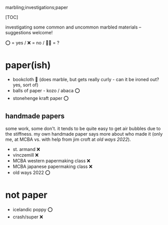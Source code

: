 marbling;investigations;paper

[TOC]

investigating some common and uncommon marbled materials – suggestions welcome!

⭕️ = yes / ❌ = no / 🤷‍♀ = ?️

# paper(ish)

- bookcloth 🤷 (does marble, but gets really curly - can it be ironed out? yes, sort of)
- balls of paper - kozo / abaca ⭕️
- stonehenge kraft paper ⭕️

## handmade papers

some work, some don't. it tends to be quite easy to get air bubbles due to the stiffness. my own handmade paper says more about who made it (only me, at <abbr>MCBA</abbr> vs. with help from jim croft at _old ways 2022_).

- st. armand ❌
- vinczemill ❌
- <abbr>MCBA</abbr> western papermaking class ❌
- <abbr>MCBA</abbr> japanese papermaking class ❌
- old ways 2022 ⭕

# not paper

- icelandic poppy ⭕️
- crash/super ❌